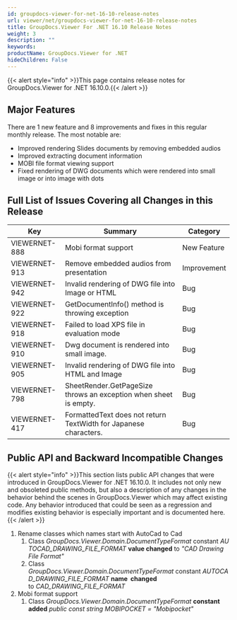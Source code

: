 ```yaml
---
id: groupdocs-viewer-for-net-16-10-release-notes
url: viewer/net/groupdocs-viewer-for-net-16-10-release-notes
title: GroupDocs.Viewer For .NET 16.10 Release Notes
weight: 3
description: ""
keywords: 
productName: GroupDocs.Viewer for .NET
hideChildren: False
---
```

{{< alert style="info" >}}This page contains release notes for GroupDocs.Viewer for .NET 16.10.0.{{< /alert >}}

## Major Features

There are 1 new feature and 8 improvements and fixes in this regular monthly release. The most notable are: 
*   Improved rendering Slides documents by removing embedded audios
*   Improved extracting document information
*   MOBI file format viewing support
*   Fixed rendering of DWG documents which were rendered into small image or into image with dots

## Full List of Issues Covering all Changes in this Release

| Key | Summary | Category |
| --- | --- | --- |
| VIEWERNET-888 | Mobi format support | New Feature |
| VIEWERNET-913 | Remove embedded audios from presentation | Improvement |
| VIEWERNET-942 | Invalid rendering of DWG file into Image or HTML | Bug |
| VIEWERNET-922 | GetDocumentInfo() method is throwing exception | Bug |
| VIEWERNET-918 | Failed to load XPS file in evaluation mode | Bug |
| VIEWERNET-910 | Dwg document is rendered into small image. | Bug |
| VIEWERNET-905 | Invalid rendering of DWG file into HTML and Image | Bug |
| VIEWERNET-798 | SheetRender.GetPageSize throws an exception when sheet is empty. | Bug |
| VIEWERNET-417 | FormattedText does not return TextWidth for Japanese characters. | Bug |

## Public API and Backward Incompatible Changes

{{< alert style="info" >}}This section lists public API changes that were introduced in GroupDocs.Viewer for .NET 16.10.0. It includes not only new and obsoleted public methods, but also a description of any changes in the behavior behind the scenes in GroupDocs.Viewer which may affect existing code. Any behavior introduced that could be seen as a regression and modifies existing behavior is especially important and is documented here.{{< /alert >}}

1.  Rename classes which names start with AutoCad to Cad
    1.  Class *GroupDocs.Viewer.Domain.DocumentTypeFormat* constant *AUTOCAD\_DRAWING\_FILE\_FORMAT* **value changed** to *"CAD Drawing File Format"*
    2.  Class *GroupDocs.Viewer.Domain.DocumentTypeFormat* constant *AUTOCAD\_DRAWING\_FILE\_FORMAT* **name  changed** to *CAD\_DRAWING\_FILE\_FORMAT*
2.  Mobi format support
    1.  Class *GroupDocs.Viewer.Domain.DocumentTypeFormat* **constant added** *public const string MOBIPOCKET = "Mobipocket"*
